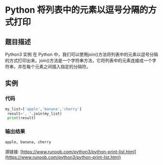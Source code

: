 # Python 将列表中的元素以逗号分隔的方式打印

## 题目描述
Python3 实例
在 Python 中，我们可以使用join()方法将列表中的元素以逗号分隔的方式打印出来。join()方法是一个字符串方法，它将列表中的元素连接成一个字符串，并在每个元素之间插入指定的分隔符。

## 实例
### 代码
```python
my_list=['apple','banana','cherry']
 result=', '.join(my_list)
 print(result)
```
### 输出结果
```
apple, banana, cherry
```
源链接: [https://www.runoob.com/python3/python-print-list.html](https://www.runoob.com/python3/python-print-list.html)